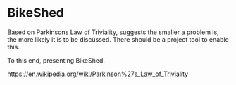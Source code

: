 # BikeShed

Based on Parkinsons Law of Triviality, suggests the smaller a problem is, the more likely it is to be discussed. There should be a project tool to enable this. 

To this end, presenting BikeShed.


https://en.wikipedia.org/wiki/Parkinson%27s_Law_of_Triviality
